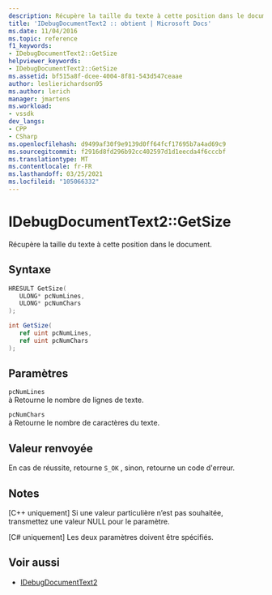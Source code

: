 ```yaml
---
description: Récupère la taille du texte à cette position dans le document.
title: 'IDebugDocumentText2 :: obtient | Microsoft Docs'
ms.date: 11/04/2016
ms.topic: reference
f1_keywords:
- IDebugDocumentText2::GetSize
helpviewer_keywords:
- IDebugDocumentText2::GetSize
ms.assetid: bf515a8f-dcee-4004-8f81-543d547ceaae
author: leslierichardson95
ms.author: lerich
manager: jmartens
ms.workload:
- vssdk
dev_langs:
- CPP
- CSharp
ms.openlocfilehash: d9499af30f9e9139d0ff64fcf17695b7a4ad69c9
ms.sourcegitcommit: f2916d8fd296b92cc402597d1d1eecda4f6cccbf
ms.translationtype: MT
ms.contentlocale: fr-FR
ms.lasthandoff: 03/25/2021
ms.locfileid: "105066332"
---
```

# <a name="idebugdocumenttext2getsize"></a>IDebugDocumentText2::GetSize
Récupère la taille du texte à cette position dans le document.

## <a name="syntax"></a>Syntaxe

```cpp
HRESULT GetSize( 
   ULONG* pcNumLines,
   ULONG* pcNumChars
);
```

```csharp
int GetSize( 
   ref uint pcNumLines,
   ref uint pcNumChars
);
```

## <a name="parameters"></a>Paramètres
`pcNumLines`\
à Retourne le nombre de lignes de texte.

`pcNumChars`\
à Retourne le nombre de caractères du texte.

## <a name="return-value"></a>Valeur renvoyée
 En cas de réussite, retourne `S_OK` , sinon, retourne un code d'erreur.

## <a name="remarks"></a>Notes

 [C++ uniquement] Si une valeur particulière n’est pas souhaitée, transmettez une valeur NULL pour le paramètre.

 [C# uniquement] Les deux paramètres doivent être spécifiés.

## <a name="see-also"></a>Voir aussi
- [IDebugDocumentText2](../../../extensibility/debugger/reference/idebugdocumenttext2.md)
